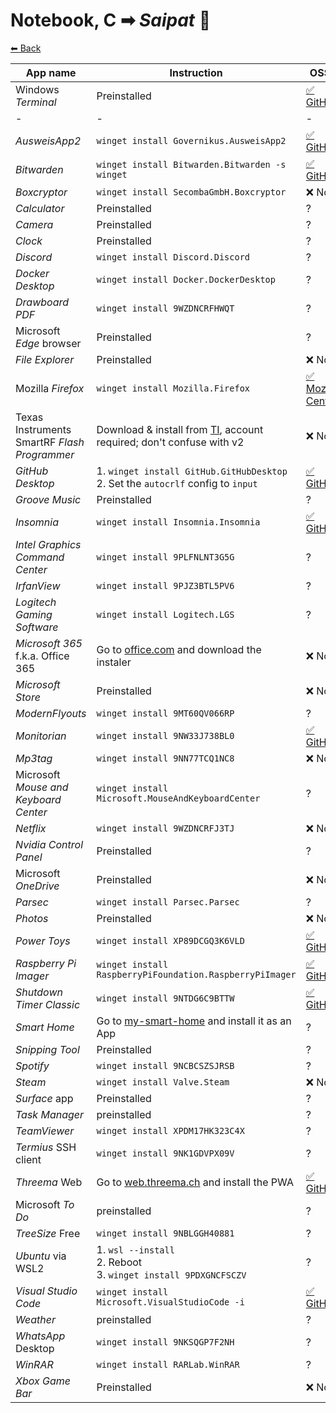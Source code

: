 # Notebook, C ➡ _Saipat_ 🦆

[⬅ Back](./README.md)

| App name | Instruction | OSS? |
| -------- | ----------- | ---- |
| Windows _Terminal_ | Preinstalled | [✅ GitHub](https://github.com/Microsoft/Terminal) |
| - | - | - |
| _AusweisApp2_ | `winget install Governikus.AusweisApp2` | [✅ GitHub](https://github.com/Governikus/AusweisApp2) |
| _Bitwarden_ | `winget install Bitwarden.Bitwarden -s winget` | [✅ GitHub](https://github.com/bitwarden/clients/tree/master/apps/desktop) |
| _Boxcryptor_ | `winget install SecombaGmbH.Boxcryptor` | ❌ No |
| _Calculator_ | Preinstalled | ? |
| _Camera_ | Preinstalled | ? |
| _Clock_ | Preinstalled | ? |
| _Discord_ | `winget install Discord.Discord` | ? |
| _Docker Desktop_ | `winget install Docker.DockerDesktop` | ? |
| _Drawboard PDF_ | `winget install 9WZDNCRFHWQT` | ? |
| Microsoft _Edge_ browser | Preinstalled | ? |
| _File Explorer_ | Preinstalled | ❌ No |
| Mozilla _Firefox_ | `winget install Mozilla.Firefox` | [✅ Mozilla Central](https://hg.mozilla.org/mozilla-central/) |
| Texas Instruments SmartRF _Flash Programmer_ | Download & install from [TI](https://www.ti.com/tool/FLASH-PROGRAMMER#downloads), account required; don't confuse with v2 | ❌ No |
| _GitHub Desktop_ | 1. `winget install GitHub.GitHubDesktop`<br> 2. Set the `autocrlf` config to `input` | [✅ GitHub](https://github.com/desktop/desktop) |
| _Groove Music_ | Preinstalled | ? |
| _Insomnia_ | `winget install Insomnia.Insomnia` | [✅ GitHub](https://github.com/Kong/insomnia) |
| _Intel Graphics Command Center_ | `winget install 9PLFNLNT3G5G` | ? |
| _IrfanView_ | `winget install 9PJZ3BTL5PV6` | ? |
| _Logitech Gaming Software_ | `winget install Logitech.LGS` | ? |
| _Microsoft 365_ f.k.a. Office 365 | Go to [office.com](https://www.office.com) and download the instaler | ❌ No |
| _Microsoft Store_ | Preinstalled | ❌ No |
| _ModernFlyouts_ | `winget install 9MT60QV066RP` | ? |
| _Monitorian_ | `winget install 9NW33J738BL0` | [✅ GitHub](https://github.com/emoacht/Monitorian) |
| _Mp3tag_ | `winget install 9NN77TCQ1NC8` | ❌ No |
| Microsoft _Mouse and Keyboard Center_ | `winget install Microsoft.MouseAndKeyboardCenter` | ? |
| _Netflix_ | `winget install 9WZDNCRFJ3TJ` | ❌ No |
| _Nvidia Control Panel_ | Preinstalled | ? |
| Microsoft _OneDrive_ | Preinstalled | ❌ No |
| _Parsec_ | `winget install Parsec.Parsec` | ? |
| _Photos_ | Preinstalled | ❌ No |
| _Power Toys_ | `winget install XP89DCGQ3K6VLD` | [✅ GitHub](https://github.com/microsoft/PowerToys) |
| _Raspberry Pi Imager_ | `winget install RaspberryPiFoundation.RaspberryPiImager` | [✅ GitHub](https://github.com/raspberrypi/rpi-imager) |
| _Shutdown Timer Classic_ | `winget install 9NTDG6C9BTTW` | [✅ GitHub](https://github.com/lukaslangrock/ShutdownTimerClassic) |
| _Smart Home_ | Go to [my-smart-home](http://my-smart-home:1880) and install it as an App | ? |
| _Snipping Tool_ | Preinstalled | ? |
| _Spotify_ | `winget install 9NCBCSZSJRSB` | ? |
| _Steam_ | `winget install Valve.Steam` | ❌ No |
| _Surface_ app | Preinstalled | ? |
| _Task Manager_ | preinstalled | ? |
| _TeamViewer_ | `winget install XPDM17HK323C4X` | ? |
| _Termius_ SSH client | `winget install 9NK1GDVPX09V` | ? |
| _Threema_ Web | Go to [web.threema.ch](https://web.threema.ch) and install the PWA | [✅ GitHub](https://github.com/threema-ch/threema-web/) |
| Microsoft _To Do_ | preinstalled | ? |
| _TreeSize_ Free | `winget install 9NBLGGH40881` | ? |
| _Ubuntu_ via WSL2 | 1. `wsl --install`<br> 2. Reboot<br> 3. `winget install 9PDXGNCFSCZV` | ? |
| _Visual Studio Code_ | `winget install Microsoft.VisualStudioCode -i` | [✅ GitHub]() |
| _Weather_ | preinstalled | ? |
| _WhatsApp_ Desktop | `winget install 9NKSQGP7F2NH` | ? |
| _WinRAR_ | `winget install RARLab.WinRAR` | ? |
| _Xbox Game Bar_ | Preinstalled | ❌ No |
